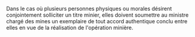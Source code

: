Dans le cas où plusieurs personnes physiques ou morales
désirent conjointement solliciter un titre minier, elles doivent
soumettre au ministre chargé des mines un exemplaire de tout accord
authentique conclu entre elles en vue de la réalisation de l'opération
minière.
